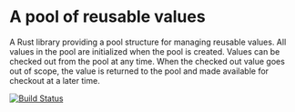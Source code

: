 # A pool of reusable values

A Rust library providing a pool structure for managing reusable values.
All values in the pool are initialized when the pool is created. Values
can be checked out from the pool at any time. When the checked out value
goes out of scope, the value is returned to the pool and made available
for checkout at a later time.

[![Build Status](https://travis-ci.org/carllerche/pool.svg?branch=master)](https://travis-ci.org/carllerche/pool)
